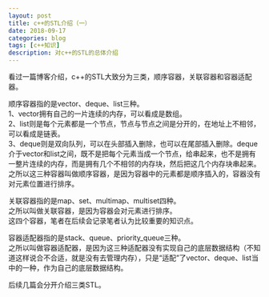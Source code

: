 ```yaml
---
layout: post
title: c++的STL介绍（一）
date: 2018-09-17
categories: blog
tags: [c++知识]
description: 对c++的STL的总体介绍
---
```

看过一篇博客介绍，c++的STL大致分为三类，顺序容器，关联容器和容器适配器。

顺序容器指的是vector、deque、list三种。  
1、vector拥有自己的一片连续的内存，可以看成是数组。  
2、list则是每个元素都是一个节点，节点与节点之间是分开的，在地址上不相邻，可以看成是链表。  
3、deque则是双向队列，可以在头部插入删除，也可以在尾部插入删除。deque介于vector和list之间，既不是把每个元素当成一个节点，给串起来，也不是拥有一整片连续的内存，而是拥有几个不相邻的内存块，然后把这几个内存块串起来。  
之所以这三种容器叫做顺序容器，是因为容器中的元素都是顺序插入的，容器没有对元素位置进行排序。

关联容器指的是map、set、multimap、multiset四种。  
之所以叫做关联容器，是因为容器会对元素进行排序。  
这四个容器，笔者在后续会记录笔者认为比较重要的知识点。

容器适配器指的是stack、queue、priority_queue三种。  
之所以叫做容器适配器，是因为这三种适配器没有实现自己的底层数据结构（不知道这样说合不合适，就是没有去管理内存），只是“适配”了vector、deque、list当中的一种，作为自己的底层数据结构。

后续几篇会分开介绍三类STL。
